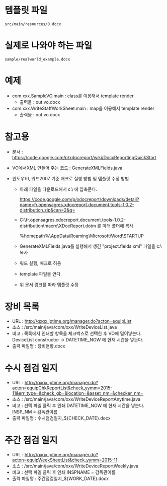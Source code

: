 # 템플릿 파일

    src/main/resources/0.docx

# 실제로 나와야 하는 파일

    sample/realworld_example.docx

# 예제

- com.xxx.SampleVO.main : class를 이용해서 template render
    - 출력물 : out.vo.docx
- com.xxx.WriteStaffWorkSheet.main : map을 이용해서 template render
    - 출력물 : out.vo.docx

# 참고용

- 문서 : <https://code.google.com/p/xdocreport/wiki/DocxReportingQuickStart>

- VO에서XML 만들어 주는 코드 : GenerateXMLFields.java

- 윈도우10, 워드2007 기준 매크로 실행 방법 및 탬플릿 수정 방법

    - 아래 파일을 다운로드해서 c:\ 에 압축푼다.

        https://code.google.com/p/xdocreport/downloads/detail?name=fr.opensagres.xdocreport.document.tools-1.0.2-distribution.zip&can=2&q=

    - C:\fr.opensagres.xdocreport.document.tools-1.0.2-distribution\macro\XDocReport.dotm 를  아래 폴더에 복사

        %homepath%\AppData\Roaming\Microsoft\Word\STARTUP

    - GenerateXMLFields.java를 실행해서 생긴 "project.fields.xml" 파일을 c:\ 복사

    - 워드 실행, 매크로 허용

    - template 파일을 연다.

    - 위 문서 링크를 따라 탬플릿 수정


# 장비 목록
- URL : http://qxqx.iptime.org/manager.do?acton=equipList
- 소스 : /src/main/java/com/xxx/WriteDeviceList.java
- 비고 : 목록에서 인쇄할 항목을 체크박스로 선택한 후 VO에 밀어넣는다.
    DeviceList constructor -> DATETIME_NOW 에 현재 시간을 넣는다.
- 출력 파일명 : 장비현황.docx

# 수시 점검 일지
- URL : http://qxqx.iptime.org/manager.do?acton=equipChkReportList&check_yymm=2015-11&err_type=&check_gb=&location=&asset_nm=&checker_nm=
- 소스 : /src/main/java/com/xxx/WriteDeviceReportAnytime.java
- 비고 : 선택 파일 클릭 후 인쇄
    DATETIME_NOW 에 현재 시간을 넣는다. INSP_NM = 감독관이름
- 출력 파일명 : 수시점검일지_${CHECK_DATE}.docx

# 주간 점검 일지
- URL : http://qxqx.iptime.org/manager.do?acton=equipWeekSheetList&check_yymm=2015-11
- 소스 : /src/main/java/com/xxx/WriteDeviceReportWeekly.java
- 비고 : 선택 파일 클릭 후 인쇄
    INSPNAME = 감독관이름
- 출력 파일명 : 주간점검일지_${WORK_DATE}.docx

